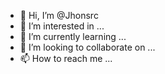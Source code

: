 - 👋 Hi, I’m @Jhonsrc
- 👀 I’m interested in ...
- 🌱 I’m currently learning ...
- 💞️ I’m looking to collaborate on ...
- 📫 How to reach me ...

<!---
Jhonsrc/Jhonsrc is a ✨ special ✨ repository because its `README.md` (this file) appears on your GitHub profile.
You can click the Preview link to take a look at your changes.
--->
